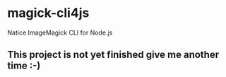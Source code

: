 # magick-cli4js
Natice ImageMagick CLI for Node.js

## This project is not yet finished give me another time :-)
